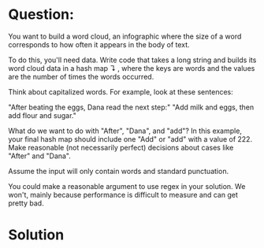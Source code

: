 # Question:


You want to build a word cloud, an infographic where the size of a word corresponds to how often it appears in the body of text.

To do this, you'll need data. Write code that takes a long string and builds its word cloud data in a hash map ↴ , where the keys are words and the values are the number of times the words occurred.

Think about capitalized words. For example, look at these sentences:

  "After beating the eggs, Dana read the next step:"
"Add milk and eggs, then add flour and sugar."

What do we want to do with "After", "Dana", and "add"? In this example, your final hash map should include one "Add" or "add" with a value of 222. Make reasonable (not necessarily perfect) decisions about cases like "After" and "Dana".

Assume the input will only contain words and standard punctuation.

You could make a reasonable argument to use regex in your solution. We won't, mainly because performance is difficult to measure and can get pretty bad.

# Solution
